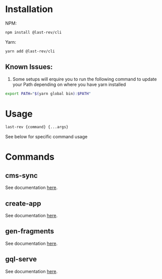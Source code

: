 # Installation

NPM:

```bash
npm install @last-rev/cli
```

Yarn:

```bash
yarn add @last-rev/cli
```

## Known Issues:

1. Some setups will erquire you to run the following command to update your Path depending on where you have yarn installed

```bash
export PATH="$(yarn global bin):$PATH"
```

# Usage

```bash
last-rev {command} {...args}
```

See below for specific command usage

# Commands

## cms-sync

See documentation [here](src/commands/cms-sync).

## create-app

See documentation [here](src/commands/create-app).

## gen-fragments

See documentation [here](src/commands/gen-fragments).

## gql-serve

See documentation [here](src/commands/gql-serve).
